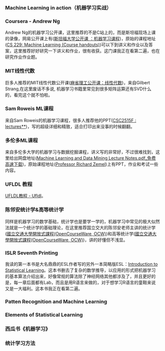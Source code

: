 ### Machine Learning in action（机器学习实战）



### Coursera - Andrew Ng

Andrew Ng的机器学习公开课，这里推荐的不是C站上的，而是斯坦福现场上课的录像，网易公开课上有([斯坦福大学公开课 ：机器学习课程](https://link.zhihu.com/?target=http%3A//open.163.com/special/opencourse/machinelearning.html))，原始的课程地址([CS 229: Machine Learning (Course handouts)](https://link.zhihu.com/?target=http%3A//cs229.stanford.edu/materials.html))可以下到讲义和作业以及答案，这里推荐好好研究一下讲义和作业，很有收获。这门课我正在看第二遍，也在研究作业作业题。



### MIT线性代数

巨多人推荐的MIT线性代数公开课([麻省理工公开课：线性代数](https://link.zhihu.com/?target=http%3A//open.163.com/special/opencourse/daishu.html))，来自Gilbert Strang,在这里废话不多说, 机器学习书籍里常见到很多矩阵运算还有SVD什么的，看完这个就不怕啦。



### Sam Roweis ML课程

来自Sam Roweis的机器学习课程，很多人推荐他的PPT([CSC2515F : lectures**](https://link.zhihu.com/?target=http%3A//www.cs.nyu.edu/%7Eroweis/csc2515-2006/lectures.html))，写的超级详细和精致，适合打印出来没事的时候翻翻。



### 多伦多ML课程

来自多伦多大学的机器学习与数据挖掘课程，讲义写的非常好，不过很难找到，这里给出网盘地址([Machine Learning and Data Mining Lecture Notes.pdf_免费高速下载](https://link.zhihu.com/?target=http%3A//pan.baidu.com/s/1kTKjTLP))，原始课程地址([Professor Richard Zemel](https://link.zhihu.com/?target=http%3A//www.cs.toronto.edu/%7Ezemel/inquiry/courses_home.php))上有PPT，作业和考试一些内容。



### UFLDL 教程

[UFLDL教程 - Ufldl](https://link.zhihu.com/?target=http%3A//ufldl.stanford.edu/wiki/index.php/UFLDL%25E6%2595%2599%25E7%25A8%258B)。



### 陈邻安统计学&高等统计学

同样是机器学习的数学基础，统计学也是要学一学的，机器学习中常见的极大似然法就是一个统计学的基础理论，在这里推荐国立交大的陈邻安老师主讲的统计学([國立交通大學開放式課程(OpenCourseWare, OCW)](https://link.zhihu.com/?target=http%3A//ocw.nctu.edu.tw/course_detail_3.php%3Fbgid%3D1%26gid%3D0%26nid%3D270%23.VaC2CXqqqko))和高等统计学([國立交通大學開放式課程(OpenCourseWare, OCW)](https://link.zhihu.com/?target=http%3A//ocw.nctu.edu.tw/course_detail_3.php%3Fbgid%3D1%26gid%3D1%26nid%3D362%23.VaC2KHqqqko))，讲的好懂但不浅显。



### ISLR Seventh Printing

我读的第一本书是大名鼎鼎的ESL作者写的另外一本简略版ESL：[Introduction to Statistical Learning](https://link.zhihu.com/?target=http%3A//www-bcf.usc.edu/%7Egareth/ISL/)。这本书删去了复杂的数学推导，以应用的形式把机器学习的基本算法介绍出来，好像常规的算法除了神经网络其他都涉及了，并且更好的是，每一章后面都有Lab，而且是用R语言来做的，对于想学习R语言的童鞋来说又是一大福利。这本书我正在看第二遍。



### Patten Recognition and Machine Learning



### Elements of Statistical Learning



### 西瓜书《机器学习》



### 统计学习方法







